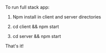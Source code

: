 To run full stack app: 

 1) Npm install in client and server directories

 2) cd client && npm start

 3) cd server && npm start

 That's it! 